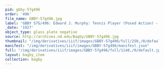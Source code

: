 ```yaml
---
pid: gbby-57g496
order: '496'
file_name: GBBY-57g496.jpg
label: 'GBBY 57G/496: Edward J. Murphy: Tennis Player (Posed Action) - 1927'
_date: '1927'
object_type: glass plate negative
source: http://archives.nd.edu/Bagby/GBBY-57g496.jpg
thumbnail: "/img/derivatives/iiif/images/GBBY-57g496/full/250,/0/default.jpg"
manifest: "/img/derivatives/iiif/images/GBBY-57g496/manifest.json"
full: "/img/derivatives/iiif/images/GBBY-57g496/full/1140,/0/default.jpg"
layout: bagby_item
collection: bagby
---
```

